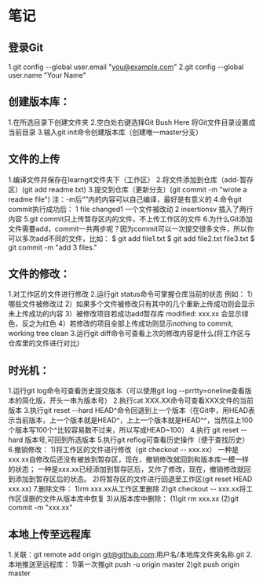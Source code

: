 ﻿# 笔记
## 登录Git
1.git config --global user.email "you@example.com"
2.git config --global user.name "Your Name"

## 创建版本库：
1.在所选目录下创建文件夹
2.空白处右键选择Git Bush Here 将Git文件目录设置成当前目录
3.输入git init命令创建版本库（创建唯一master分支）

## 文件的上传
1.编译文件并保存在learngit文件夹下（工作区）
2.将文件添加到仓库（add-暂存区）(git add readme.txt)
3.提交到仓库（更新分支）(git commit -m "wrote a readme file")
    注：-m后“”内的内容可以自己编译，最好是有意义的
4.命令git commit执行成功后：
1 file changed1 一个文件被改动
2 insertionsv 插入了两行内容
5.git commit只上传暂存区内的文件，不上传工作区的文件
6.为什么Git添加文件需要add，commit一共两步呢？因为commit可以一次提交很多文件，所以你可以多次add不同的文件，比如：
$ git add file1.txt
$ git add file2.txt file3.txt
$ git commit -m "add 3 files."

## 文件的修改：
1.对工作区的文件进行修改
2.运行git status命令可掌握仓库当前的状态
例如：
    1）哪些文件被修改过
    2）如果多个文件被修改只有其中的几个重新上传成功则会显示未上传成功的内容
    3）被修改项目若成功add暂存库 modified:   xxx.xx
    会显示绿色，反之为红色
    4）若修改的项目全部上传成功则显示nothing to commit, working tree clean
3.运行git diff命令可查看上次的修改内容是什么(将工作区与仓库里的文件进行对比)

## 时光机：
1.运行git log命令可查看历史提交版本（可以使用git log --prrtty=oneline查看版本的简化版，开头一串为版本号）
2.执行cat XXX.XX命令可查看XXX文件的当前版本
3.执行git reset --hard HEAD^命令回退到上一个版本（在Git中，用HEAD表示当前版本，上一个版本就是HEAD^，上上一个版本就是HEAD^^，当然往上100个版本写100个^比较容易数不过来，所以写成HEAD~100）
4.执行 git reset --hard 版本号,可回到所选版本
5.执行git reflog可查看历史操作（便于查找历史）
6.撤销修改：
1)将工作区的文件进行修改（git checkout -- xxx.xx）
    一种是xxx.xx自修改后还没有被放到暂存区，现在，撤销修改就回到和版本库一模一样的状态；
    一种是xxx.xx已经添加到暂存区后，又作了修改，现在，撤销修改就回到添加到暂存区后的状态。
2)将暂存区的文件进行回退至工作区(git reset HEAD xxx.xx)
7.删除文件：
1)rm xxx.xx从工作区里删除
2)git checkout -- xxx.xx将工作区误删的文件从版本库中恢复
3)从版本库中删除：
(1)git rm xxx.xx
(2)git commit -m "xxx.xx"

## 本地上传至远程库
1.关联：git remote add origin git@github.com:用户名/本地库文件夹名称.git
2.本地推送至远程库：
    1)第一次推git push -u origin master
    2)git push origin master

